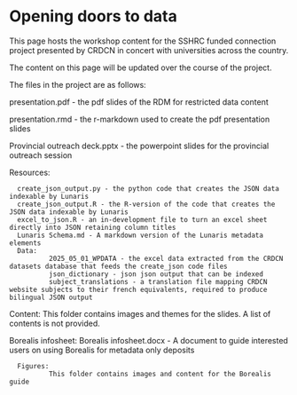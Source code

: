 # Opening doors to data

This page hosts the workshop content for the SSHRC funded connection project presented by CRDCN in concert with universities across the country.

The content on this page will be updated over the course of the project.

The files in the project are as follows:

presentation.pdf - the pdf slides of the RDM for restricted data content

presentation.rmd - the r-markdown used to create the pdf presentation slides

Provincial outreach deck.pptx - the powerpoint slides for the provincial outreach session

Resources:
 
      create_json_output.py - the python code that creates the JSON data indexable by Lunaris
      create_json_output.R - the R-version of the code that creates the JSON data indexable by Lunaris
      excel_to_json.R - an in-development file to turn an excel sheet directly into JSON retaining column titles
      Lunaris Schema.md - A markdown version of the Lunaris metadata elements
      Data:
              2025_05_01_WPDATA - the excel data extracted from the CRDCN datasets database that feeds the create_json code files
              json_dictionary - json json output that can be indexed
              subject_translations - a translation file mapping CRDCN website subjects to their french equivalents, required to produce bilingual JSON output

Content:
      This folder contains images and themes for the slides. A list of contents is not provided.

Borealis infosheet:
      Borealis infosheet.docx - A document to guide interested users on using Borealis for metadata only deposits

      Figures:
              This folder contains images and content for the Borealis guide
